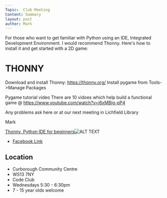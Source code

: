 ```yaml
---
Topic:  Club Meeting
Content: Summary
layout: post
author: Mark
---
```

For those who want to get familiar with Python using an IDE, Integrated Development Environment.
I would recommend Thonny.
Here's how to install it and get started with a 2D game:

THONNY
======
Download and install Thonny: https://thonny.org/
Install pygame from Tools->Manage Packages

Pygame tutorial video
There are 10 vidoes which help build a functional game @ https://www.youtube.com/watch?v=i6xMBig-pP4

Any problems ask here or at our next meeting in Lichfield Library

Mark

[Thonny, Python IDE for beginners](https://l.facebook.com/l.php?u=https%3A%2F%2Fthonny.org%2F&h=AT0_lBPHNGgJwQpCSlf2XWpFfRhUhE0kg6X3sPcu3ef3zI1gQ1yoy6nq_TRtDvVkAFd56jzBHMasQHzbS2i5sC6zoxPuAYYPmA2suSbVr6QvlZtyW9uVQ3mgF28aqkFZ&s=1)![ALT TEXT](https://scontent.fbhx6-1.fna.fbcdn.net/v/t39.30808-1/303246001_588675982950827_6220443957268084166_n.jpg?stp=dst-jpg_p200x200&_nc_cat=100&ccb=1-7&_nc_sid=0f0194&_nc_ohc=j-zpR978ddAAX-27M3a&_nc_ht=scontent.fbhx6-1.fna&edm=AKK4YLsEAAAA&oh=00_AfCHKc_BW0kek47y4ZNSjLOhXnLBfYwg2C_bp2LwIY8mtg&oe=652B2749)

* [Facebook Link](https://www.facebook.com/1481985248595237/posts/2535192743274477/)

## Location

* Curborough Community Centre
* WS13 7NY
* Code Club
* Wednesdays 5:30 - 6:30pm
* 7 - 15 year olds welcome

